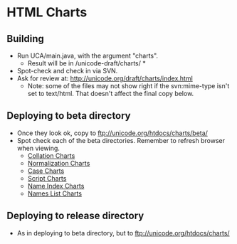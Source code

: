 # HTML Charts

## Building

*   Run UCA/main.java, with the argument "charts".
    *   Result will be in /unicode-draft/charts/ \*
*   Spot-check and check in via SVN.
*   Ask for review at: <http://unicode.org/draft/charts/index.html>
    *   Note: some of the files may not show right if the svn:mime-type isn't
        set to text/html. That doesn't affect the final copy below.

## Deploying to beta directory

*   Once they look ok, copy to ftp://unicode.org/htdocs/charts/beta/
*   Spot check each of the beta directories. Remember to refresh browser when
    viewing.
    *   [Collation Charts](http://unicode.org/charts/beta/collation/index.html)
    *   [Normalization
        Charts](http://unicode.org/charts/beta/normalization/index.html)
    *   [Case Charts](http://unicode.org/charts/beta/case/index.html)
    *   [Script Charts](http://unicode.org/charts/beta/script/index.html)
    *   [Name Index Charts](http://unicode.org/charts/beta/name/index.html)
    *   [Names List Charts](http://unicode.org/charts/beta/nameslist/index.html)

## Deploying to release directory

*   As in deploying to beta directory, but to ftp://unicode.org/htdocs/charts/

